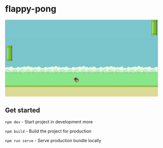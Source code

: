 # flappy-pong

![Flappy pong](./.github/flappy.png)

## Get started

`npm dev` - Start project in development more

`npm build` - Build the project for production

`npm run serve` - Serve production bundle locally
